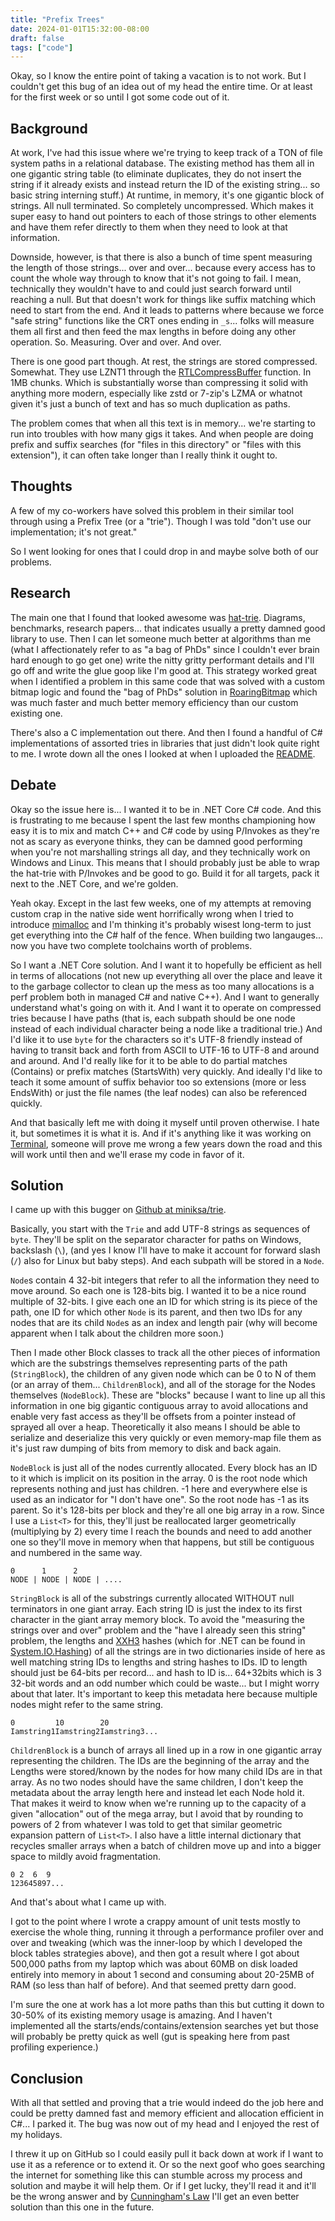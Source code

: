 ```yaml
---
title: "Prefix Trees"
date: 2024-01-01T15:32:00-08:00
draft: false
tags: ["code"]
---
```


Okay, so I know the entire point of taking a vacation is to not work. But I couldn't get this bug of an idea out of my head the entire time. Or at least for the first week or so until I got some code out of it.

## Background

At work, I've had this issue where we're trying to keep track of a TON of file system paths in a relational database. The existing method has them all in one gigantic string table (to eliminate duplicates, they do not insert the string if it already exists and instead return the ID of the existing string... so basic string interning stuff.) At runtime, in memory, it's one gigantic block of strings. All null terminated. So completely uncompressed. Which makes it super easy to hand out pointers to each of those strings to other elements and have them refer directly to them when they need to look at that information. 

Downside, however, is that there is also a bunch of time spent measuring the length of those strings... over and over... because every access has to count the whole way through to know that it's not going to fail. I mean, technically they wouldn't have to and could just search forward until reaching a null. But that doesn't work for things like suffix matching which need to start from the end. And it leads to patterns where because we force "safe string" functions like the CRT ones ending in `_s`... folks will measure them all first and then feed the max lengths in before doing any other operation. So. Measuring. Over and over. And over.

There is one good part though. At rest, the strings are stored compressed. Somewhat. They use LZNT1 through the [RTLCompressBuffer](https://learn.microsoft.com/windows-hardware/drivers/ddi/ntifs/nf-ntifs-rtlcompressbuffer) function. In 1MB chunks. Which is substantially worse than compressing it solid with anything more modern, especially like zstd or 7-zip's LZMA or whatnot given it's just a bunch of text and has so much duplication as paths.

The problem comes that when all this text is in memory... we're starting to run into troubles with how many gigs it takes. And when people are doing prefix and suffix searches (for "files in this directory" or "files with this extension"), it can often take longer than I really think it ought to.

## Thoughts

A few of my co-workers have solved this problem in their similar tool through using a Prefix Tree (or a "trie"). Though I was told "don't use our implementation; it's not great."

So I went looking for ones that I could drop in and maybe solve both of our problems.

## Research

The main one that I found that looked awesome was [hat-trie](https://github.com/Tessil/hat-trie). Diagrams, benchmarks, research papers... that indicates usually a pretty damned good library to use. Then I can let someone much better at algorithms than me (what I affectionately refer to as "a bag of PhDs" since I couldn't ever brain hard enough to go get one) write the nitty gritty performant details and I'll go off and write the glue goop like I'm good at. This strategy worked great when I identified a problem in this same code that was solved with a custom bitmap logic and found the "bag of PhDs" solution in [RoaringBitmap](https://github.com/RoaringBitmap/RoaringBitmap) which was much faster and much better memory efficiency than our custom existing one.

There's also a C implementation out there. And then I found a handful of C# implementations of assorted tries in libraries that just didn't look quite right to me. I wrote down all the ones I looked at when I uploaded the [README](https://github.com/miniksa/trie/blob/main/README.md).

## Debate

Okay so the issue here is... I wanted it to be in .NET Core C# code. And this is frustrating to me because I spent the last few months championing how easy it is to mix and match C++ and C# code by using P/Invokes as they're not as scary as everyone thinks, they can be damned good performing when you're not marshalling strings all day, and they technically work on Windows and Linux. This means that I should probably just be able to wrap the hat-trie with P/Invokes and be good to go. Build it for all targets, pack it next to the .NET Core, and we're golden.

Yeah okay. Except in the last few weeks, one of my attempts at removing custom crap in the native side went horrifically wrong when I tried to introduce [mimalloc](https://github.com/microsoft/mimalloc) and I'm thinking it's probably wisest long-term to just get everything into the C# half of the fence. When building two langauges... now you have two complete toolchains worth of problems. 

So I want a .NET Core solution. And I want it to hopefully be efficient as hell in terms of allocations (not new up everything all over the place and leave it to the garbage collector to clean up the mess as too many allocations is a perf problem both in managed C# and native C++). And I want to generally understand what's going on with it. And I want it to operate on compressed tries because I have paths (that is, each subpath should be one node instead of each individual character being a node like a traditional trie.) And I'd like it to use `byte` for the characters so it's UTF-8 friendly instead of having to transit back and forth from ASCII to UTF-16 to UTF-8 and around and around. And I'd really like for it to be able to do partial matches (Contains) or prefix matches (StartsWith) very quickly. And ideally I'd like to teach it some amount of suffix behavior too so extensions (more or less EndsWith) or just the file names (the leaf nodes) can also be referenced quickly.

And that basically left me with doing it myself until proven otherwise. I hate it, but sometimes it is what it is. And if it's anything like it was working on [Terminal](https://github.com/microsoft/terminal), someone will prove me wrong a few years down the road and this will work until then and we'll erase my code in favor of it.

## Solution

I came up with this bugger on [Github at miniksa/trie](https://github.com/miniksa/trie/tree/main). 

Basically, you start with the `Trie` and add UTF-8 strings as sequences of `byte`. They'll be split on the separator character for paths on Windows, backslash (`\`), (and yes I know I'll have to make it account for forward slash (`/`) also for Linux but baby steps). And each subpath will be stored in a `Node`.

`Node`s contain 4 32-bit integers that refer to all the information they need to move around. So each one is 128-bits big. I wanted it to be a nice round multiple of 32-bits. I give each one an ID for which string is its piece of the path, one ID for which other `Node` is its parent, and then two IDs for any nodes that are its child `Node`s as an index and length pair (why will become apparent when I talk about the children more soon.)

Then I made other Block classes to track all the other pieces of information which are the substrings themselves representing parts of the path (`StringBlock`), the children of any given node which can be 0 to N of them (or an array of them... `ChildrenBlock`), and all of the storage for the Nodes themselves (`NodeBlock`). These are "blocks" because I want to line up all this information in one big gigantic contiguous array to avoid allocations and enable very fast access as they'll be offsets from a pointer instead of sprayed all over a heap. Theoretically it also means I should be able to serialize and deserialize this very quickly or even memory-map file them as it's just raw dumping of bits from memory to disk and back again.

`NodeBlock` is just all of the nodes currently allocated. Every block has an ID to it which is implicit on its position in the array. 0 is the root node which represents nothing and just has children. -1 here and everywhere else is used as an indicator for "I don't have one". So the root node has -1 as its parent. So it's 128-bits per block and they're all one big array in a row. Since I use a `List<T>` for this, they'll just be reallocated larger geometrically (multiplying by 2) every time I reach the bounds and need to add another one so they'll move in memory when that happens, but still be contiguous and numbered in the same way.

```
0      1      2
NODE | NODE | NODE | ....
```

`StringBlock` is all of the substrings currently allocated WITHOUT null terminators in one giant array. Each string ID is just the index to its first character in the giant array memory block. To avoid the "measuring the strings over and over" problem and the "have I already seen this string" problem, the lengths and [XXH3](https://github.com/Cyan4973/xxHash) hashes (which for .NET can be found in [System.IO.Hashing](https://www.nuget.org/packages/System.IO.Hashing/)) of all the strings are in two dictionaries inside of here as well matching string IDs to lengths and string hashes to IDs. ID to length should just be 64-bits per record... and hash to ID is... 64+32bits which is 3 32-bit words and an odd number which could be waste... but I might worry about that later. It's important to keep this metadata here because multiple nodes might refer to the same string.

```
0         10        20
Iamstring1Iamstring2Iamstring3...
```

`ChildrenBlock` is a bunch of arrays all lined up in a row in one gigantic array representing the children. The IDs are the beginning of the array and the Lengths were stored/known by the nodes for how many child IDs are in that array. As no two nodes should have the same children, I don't keep the metadata about the array length here and instead let each Node hold it. That makes it weird to know when we're running up to the capacity of a given "allocation" out of the mega array, but I avoid that by rounding to powers of 2 from whatever I was told to get that similar geometric expansion pattern of `List<T>`. I also have a little internal dictionary that recycles smaller arrays when a batch of children move up and into a bigger space to mildly avoid fragmentation.

```
0 2  6  9
123645897...
```

And that's about what I came up with.

I got to the point where I wrote a crappy amount of unit tests mostly to exercise the whole thing, running it through a performance profiler over and over and tweaking (which was the inner-loop by which I developed the block tables strategies above), and then got a result where I got about 500,000 paths from my laptop which was about 60MB on disk loaded entirely into memory in about 1 second and consuming about 20-25MB of RAM (so less than half of before). And that seemed pretty darn good.

I'm sure the one at work has a lot more paths than this but cutting it down to 30-50% of its existing memory usage is amazing. And I haven't implemented all the starts/ends/contains/extension searches yet but those will probably be pretty quick as well (gut is speaking here from past profiling experience.)

## Conclusion

With all that settled and proving that a trie would indeed do the job here and could be pretty damned fast and memory efficient and allocation efficient in C#... I parked it. The bug was now out of my head and I enjoyed the rest of my holidays.

I threw it up on GitHub so I could easily pull it back down at work if I want to use it as a reference or to extend it. Or so the next goof who goes searching the internet for something like this can stumble across my process and solution and maybe it will help them. Or if I get lucky, they'll read it and it'll be the wrong answer and by [Cunningham's Law](https://meta.wikimedia.org/wiki/Cunningham%27s_Law) I'll get an even better solution than this one in the future.

